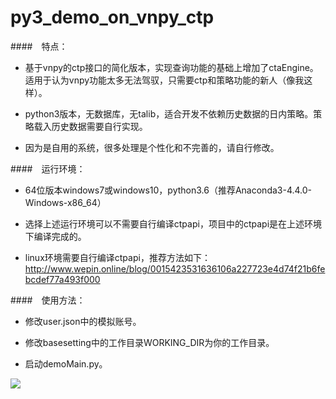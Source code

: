 # py3_demo_on_vnpy_ctp
####　特点：

- 基于vnpy的ctp接口的简化版本，实现查询功能的基础上增加了ctaEngine。适用于认为vnpy功能太多无法驾驭，只需要ctp和策略功能的新人（像我这样）。

- python3版本，无数据库，无talib，适合开发不依赖历史数据的日内策略。策略载入历史数据需要自行实现。

- 因为是自用的系统，很多处理是个性化和不完善的，请自行修改。

####　运行环境：

- 64位版本windows7或windows10，python3.6（推荐Anaconda3-4.4.0-Windows-x86_64）

- 选择上述运行环境可以不需要自行编译ctpapi，项目中的ctpapi是在上述环境下编译完成的。

- linux环境需要自行编译ctpapi，推荐方法如下：
http://www.wepin.online/blog/0015423531636106a227723e4d74f21b6febcdef77a493f000

####　使用方法：

- 修改user.json中的模拟账号。

- 修改basesetting中的工作目录WORKING_DIR为你的工作目录。

- 启动demoMain.py。




![](https://github.com/vvipi/py3_demo_on_vnpy_ctp/raw/master/screenshots/screenshot20180308.PNG)

